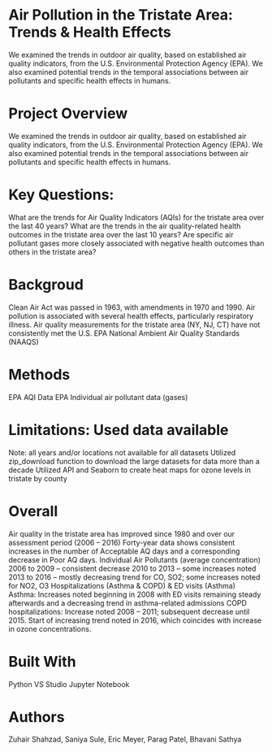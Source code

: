 # Air Pollution in the Tristate Area: Trends & Health Effects

We examined the trends in outdoor air quality, based on established air quality indicators, from the U.S. Environmental Protection Agency (EPA). We also examined potential trends in the temporal associations between air pollutants and specific health effects in humans.

# Project Overview

We examined the trends in outdoor air quality, based on established air quality indicators, from the U.S. Environmental Protection Agency (EPA). We also examined potential trends in the temporal associations between air pollutants and specific health effects in humans. 

# Key Questions:
What are the trends for Air Quality Indicators (AQIs) for the tristate area over the last 40 years?
What are the trends in the air quality-related health outcomes in the tristate area over the last 10 years?
Are specific air pollutant gases more closely associated with negative health outcomes than others in the tristate area?

# Backgroud

Clean Air Act was passed in 1963, with amendments in 1970 and 1990. 
Air pollution is associated with several health effects, particularly respiratory illness.
Air quality measurements for the tristate area (NY, NJ, CT) have not consistently met the U.S. EPA  National Ambient Air Quality Standards (NAAQS)

# Methods
EPA AQI Data
EPA Individual air pollutant data (gases)

# Limitations:  Used data available
Note: all years and/or locations not available for all datasets
Utilized zip_download function to download the large datasets for data more than a decade
Utilized API and Seaborn to create heat maps for ozone levels in tristate by county

# Overall
Air quality in the tristate area has improved since 1980 and over our assessment period (2006 – 2016)
Forty-year data shows consistent increases in the number of Acceptable AQ days and a corresponding decrease in Poor AQ days.
Individual Air Pollutants (average concentration)
2006 to 2009 – consistent decrease
2010 to 2013 – some increases noted
2013 to 2016 – mostly decreasing trend for CO, SO2; some increases noted for NO2, O3
Hospitalizations (Asthma & COPD) & ED visits (Asthma)
Asthma: Increases noted beginning in 2008 with ED visits remaining steady afterwards and a decreasing trend in asthma-related admissions
COPD hospitalizations: Increase noted 2008 – 2011; subsequent decrease until 2015.
Start of increasing trend noted in 2016, which coincides with increase in ozone concentrations. 

# Built With
Python
VS Studio
Jupyter Notebook

# Authors
Zuhair Shahzad, Saniya Sule, Eric Meyer, Parag Patel, Bhavani Sathya
